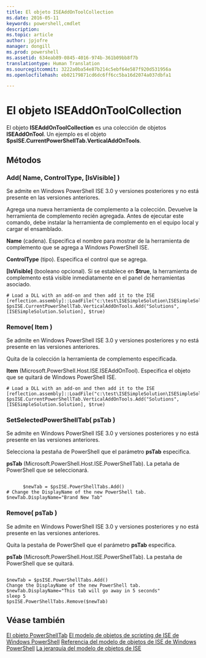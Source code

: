 ```yaml
---
title: El objeto ISEAddOnToolCollection
ms.date: 2016-05-11
keywords: powershell,cmdlet
description: 
ms.topic: article
author: jpjofre
manager: dongill
ms.prod: powershell
ms.assetid: 634eab89-0845-4016-974b-361b09bb8f7b
translationtype: Human Translation
ms.sourcegitcommit: 3222a0ba54e87b214c5ebf64e587f920d531956a
ms.openlocfilehash: eb02179871cd6dc6ff6cc5ba16d2074a037dbfa1

---
```


# El objeto ISEAddOnToolCollection
  El objeto **ISEAddOnToolCollection** es una colección de objetos **ISEAddOnTool**. Un ejemplo es el objeto **$psISE.CurrentPowerShellTab.VerticalAddOnTools**.

## Métodos

### Add\( Name, ControlType, \[IsVisible\] \)
  Se admite en Windows PowerShell ISE 3.0 y versiones posteriores y no está presente en las versiones anteriores. 

 Agrega una nueva herramienta de complemento a la colección. Devuelve la herramienta de complemento recién agregada. Antes de ejecutar este comando, debe instalar la herramienta de complemento en el equipo local y cargar el ensamblado.

 **Name** (cadena). Especifica el nombre para mostrar de la herramienta de complemento que se agrega a Windows PowerShell ISE.

 **ControlType** (tipo). Especifica el control que se agrega.

 **\[IsVisible\]** (booleano opcional). Si se establece en **$true**, la herramienta de complemento está visible inmediatamente en el panel de herramientas asociado.

```
# Load a DLL with an add-on and then add it to the ISE
[reflection.assembly]::LoadFile("c:\test\ISESimpleSolution\ISESimpleSolution.dll")
$psISE.CurrentPowerShellTab.VerticalAddOnTools.Add("Solutions", [ISESimpleSolution.Solution], $true)

```

### Remove\( Item \)
  Se admite en Windows PowerShell ISE 3.0 y versiones posteriores y no está presente en las versiones anteriores. 

 Quita de la colección la herramienta de complemento especificada.

 **Item** (Microsoft.PowerShell.Host.ISE.ISEAddOnTool). Especifica el objeto que se quitará de Windows PowerShell ISE.

```
# Load a DLL with an add-on and then add it to the ISE
[reflection.assembly]::LoadFile("c:\test\ISESimpleSolution\ISESimpleSolution.dll")
$psISE.CurrentPowerShellTab.VerticalAddOnTools.Add("Solutions", [ISESimpleSolution.Solution], $true)

```

### SetSelectedPowerShellTab\( psTab \)
  Se admite en Windows PowerShell ISE 3.0 y versiones posteriores y no está presente en las versiones anteriores. 

 Selecciona la pestaña de PowerShell que el parámetro **psTab** especifica.

 **psTab** (Microsoft.PowerShell.Host.ISE.PowerShellTab). La petaña de PowerShell que se seleccionará.

```

      $newTab = $psISE.PowerShellTabs.Add()
# Change the DisplayName of the new PowerShell tab. 
$newTab.DisplayName="Brand New Tab"

```

### Remove\( psTab \)
  Se admite en Windows PowerShell ISE 3.0 y versiones posteriores y no está presente en las versiones anteriores. 

 Quita la pestaña de PowerShell que el parámetro **psTab** especifica.

 **psTab** (Microsoft.PowerShell.Host.ISE.PowerShellTab). La pestaña de PowerShell que se quitará.

```

$newTab = $psISE.PowerShellTabs.Add()
Change the DisplayName of the new PowerShell tab. 
$newTab.DisplayName="This tab will go away in 5 seconds" 
sleep 5 
$psISE.PowerShellTabs.Remove($newTab)
```

## Véase también
 [El objeto PowerShellTab](The-PowerShellTab-Object.md) 
 [El modelo de objetos de scripting de ISE de Windows PowerShell](The-Windows-PowerShell-ISE-Scripting-Object-Model.md) 
 [Referencia del modelo de objetos de ISE de Windows PowerShell](Windows-PowerShell-ISE-Object-Model-Reference.md) 
 [La jerarquía del modelo de objetos de ISE](The-ISE-Object-Model-Hierarchy.md)

  



<!--HONumber=Aug16_HO4-->


